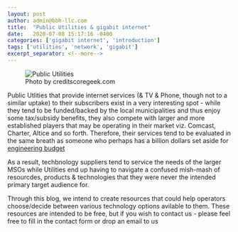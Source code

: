 ```yaml
---
layout: post
author: admin@bbh-llc.com
title:  "Public Utilities & gigabit internet"
date:   2020-07-08 15:17:16 -0400
categories: ['gigabit internet', 'introduction']
tags: ['utilities', 'network', 'gigabit']
excerpt_separator: <!--more-->
---
```


<!--more-->
<!--{% include image.html
file="/assets/img/blog/utilities.jpg" alt="Public utilities"
description="Photo by creditscoregeek.com" %}
-->

<figure>
  <img src="{{site.url}}/assets/img/blog/utilities.jpg" alt="Public Utilities"/>
  <figcaption>Photo by creditscoregeek.com</figcaption>
</figure>

Public Utlities that provide internet services (& TV & Phone, though not to a similar uptake) to their subscribers exist in a very interesting spot - 
while they tend to be funded/backed by the local municipalities and thus enjoy some tax/subsidy benefits, they also compete with larger and more established
players that may be operating in their market viz. Comcast, Charter, Altice and so forth. Therefore, their services tend to be evaluated in the same 
breath as someone who perhaps has a billion dollars set aside for [engineering budget](https://en.wikipedia.org/wiki/Comcast_Technology_Center)


As a result, techbnology suppliers tend to service the needs of the larger MSOs while Utilities end up having to navigate a confused mish-mash of resourcdes,
products & technologies that they were never the intended primary target audience for. 

Through this blog, we intend to create resources that could help operators choose/decide between various technology options avilable to them. These resources are 
intended to be free, but if you wish to contact us - please feel free to fill in the contact form or drop an email to us


<!---
You’ll find this post in your `_posts` directory. Go ahead and edit it and re-build the site to see your changes. You can rebuild the site in many different ways, but the most common way is to run `jekyll serve`, which launches a web server and auto-regenerates your site when a file is updated.

Jekyll requires blog post files to be named according to the following format:

`YEAR-MONTH-DAY-title.MARKUP`

Where `YEAR` is a four-digit number, `MONTH` and `DAY` are both two-digit numbers, and `MARKUP` is the file extension representing the format used in the file. After that, include the necessary front matter. Take a look at the source for this post to get an idea about how it works.

Jekyll also offers powerful support for code snippets:

{% highlight python %}
def print_hi(name, greeting):
  return print(f'{greeting}, {name}')

print_hi('Ankush', 'hi')
#prints 'Hi, Ankush' to STDOUT.
{% endhighlight %}

Check out the [Jekyll docs][jekyll-docs] for more info on how to get the most out of Jekyll. File all bugs/feature requests at [Jekyll’s GitHub repo][jekyll-gh]. If you have questions, you can ask them on [Jekyll Talk][jekyll-talk].

[jekyll-docs]: https://jekyllrb.com/docs/home
[jekyll-gh]:   https://github.com/jekyll/jekyll
[jekyll-talk]: https://talk.jekyllrb.com/
--->